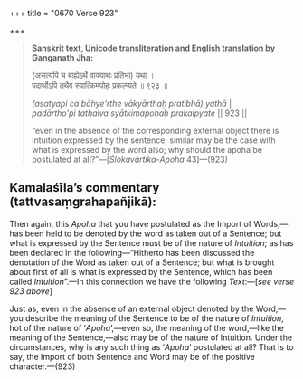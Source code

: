 +++
title = "0670 Verse 923"

+++
> **Sanskrit text, Unicode transliteration and English translation by Ganganath Jha:** 
>
> (असत्यपि च बाह्येऽर्थे वाक्यार्थः प्रतिभा) यथा ।  
> पदार्थोऽपि तथैव स्यात्किमपोहः प्रकल्प्यते ॥ ९२३ ॥ 
>
> *(asatyapi ca bāhye'rthe vākyārthaḥ pratibhā) yathā* \|  
> *padārtho'pi tathaiva syātkimapohaḥ prakalpyate* \|\| 923 \|\| 
>
> “even in the absence of the corresponding external object there is intuition expressed by the sentence; similar may be the case with what is expressed by the word also; why should the apoha be postulated at all?”—[*Ślokavārtika*-*Apoha* 43]—(923)



## Kamalaśīla’s commentary (tattvasaṃgrahapañjikā):

Then again, this *Apoha* that you have postulated as the Import of Words,—has been held to be denoted by the word as taken out of a Sentence; but what is expressed by the Sentence must be of the nature of *Intuition*; as has been declared in the following—“Hitherto has been discussed the denotation of the Word as taken out of a Sentence; but what is brought about first of all is what is expressed by the Sentence, which has been called *Intuition*”.—In this connection we have the following *Text*:—[*see verse 923 above*]

Just as, even in the absence of an external object denoted by the Word,—you describe the meaning of the Sentence to be of the nature of *Intuition*, hot of the nature of ‘*Apoha*’,—even so, the meaning of the word,—like the meaning of the Sentence,—also may be of the nature of Intuition. Under the circumstances, why is any such thing as ‘*Apoha*’ postulated at all? That is to say, the Import of both Sentence and Word may be of the positive character.—(923)


